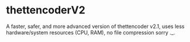 # thettencoderV2
A faster, safer, and more advanced version of thettencoder v2.1, uses less hardware/system resources (CPU, RAM), no file compression sorry ._.
